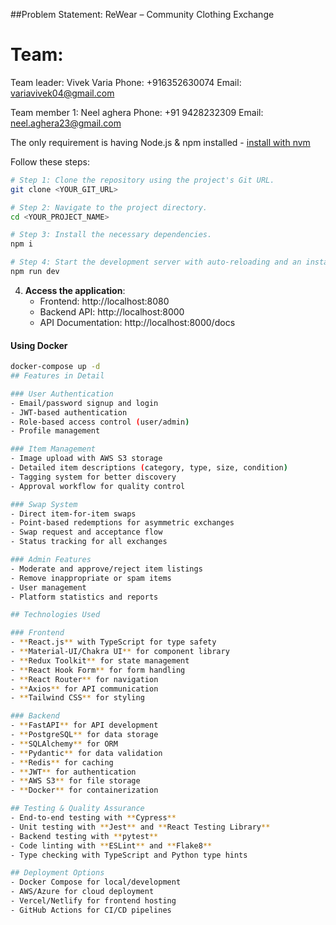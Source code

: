 ##Problem Statement: ReWear – Community Clothing Exchange
# Team:
Team leader: Vivek Varia
Phone: +916352630074
Email: variavivek04@gmail.com

Team member 1: Neel aghera
Phone: +91 9428232309
Email: neel.aghera23@gmail.com




The only requirement is having Node.js & npm installed - [install with nvm](https://github.com/nvm-sh/nvm#installing-and-updating)

Follow these steps:

```sh
# Step 1: Clone the repository using the project's Git URL.
git clone <YOUR_GIT_URL>

# Step 2: Navigate to the project directory.
cd <YOUR_PROJECT_NAME>

# Step 3: Install the necessary dependencies.
npm i

# Step 4: Start the development server with auto-reloading and an instant preview.
npm run dev
```

4. **Access the application**:
   - Frontend: http://localhost:8080
   - Backend API: http://localhost:8000
   - API Documentation: http://localhost:8000/docs

#### Using Docker

```sh
docker-compose up -d
## Features in Detail

### User Authentication
- Email/password signup and login
- JWT-based authentication
- Role-based access control (user/admin)
- Profile management

### Item Management
- Image upload with AWS S3 storage
- Detailed item descriptions (category, type, size, condition)
- Tagging system for better discovery
- Approval workflow for quality control

### Swap System
- Direct item-for-item swaps
- Point-based redemptions for asymmetric exchanges
- Swap request and acceptance flow
- Status tracking for all exchanges

### Admin Features
- Moderate and approve/reject item listings
- Remove inappropriate or spam items
- User management
- Platform statistics and reports

## Technologies Used

### Frontend
- **React.js** with TypeScript for type safety
- **Material-UI/Chakra UI** for component library
- **Redux Toolkit** for state management
- **React Hook Form** for form handling
- **React Router** for navigation
- **Axios** for API communication
- **Tailwind CSS** for styling

### Backend
- **FastAPI** for API development
- **PostgreSQL** for data storage
- **SQLAlchemy** for ORM
- **Pydantic** for data validation
- **Redis** for caching
- **JWT** for authentication
- **AWS S3** for file storage
- **Docker** for containerization

## Testing & Quality Assurance
- End-to-end testing with **Cypress**
- Unit testing with **Jest** and **React Testing Library**
- Backend testing with **pytest**
- Code linting with **ESLint** and **Flake8**
- Type checking with TypeScript and Python type hints

## Deployment Options
- Docker Compose for local/development
- AWS/Azure for cloud deployment
- Vercel/Netlify for frontend hosting
- GitHub Actions for CI/CD pipelines
